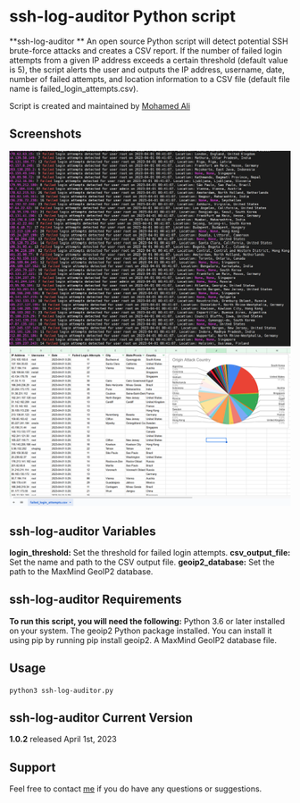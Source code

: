 ﻿# ssh-log-auditor Python script

**ssh-log-auditor ** An open source Python script will detect potential SSH brute-force attacks and creates a CSV report. If the number of failed login attempts from a given IP address exceeds a certain threshold (default value is 5), the script alerts the user and outputs the IP address, username, date, number of failed attempts, and location information to a CSV file (default file name is failed_login_attempts.csv).

Script is created and maintained by [Mohamed Ali](https://twitter.com/MohamedNab1l)

## Screenshots

![Script in action](Screenshot%202023-04-01%20010551.png)
![Example output report](Screenshot%202023-04-01%20011057.png)

## ssh-log-auditor Variables

**login_threshold:** Set the threshold for failed login attempts.
**csv_output_file:** Set the name and path to the CSV output file.
**geoip2_database:** Set the path to the MaxMind GeoIP2 database.

## ssh-log-auditor Requirements

**To run this script, you will need the following:**
Python 3.6 or later installed on your system.
The geoip2 Python package installed. You can install it using pip by running pip install geoip2.
A MaxMind GeoIP2 database file.


## Usage

`python3 ssh-log-auditor.py`

## ssh-log-auditor Current Version

**1.0.2** released April 1st, 2023

## Support

Feel free to contact [me](https://twitter.com/MohamedNab1l) if you do have any questions or suggestions.


